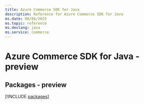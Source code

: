 ```yaml
---
title: Azure Commerce SDK for Java
description: Reference for Azure Commerce SDK for Java
ms.date: 08/04/2025
ms.topic: reference
ms.devlang: java
ms.service: commerce
---
```

# Azure Commerce SDK for Java - preview
## Packages - preview
[!INCLUDE [packages](commerce-index.md)]